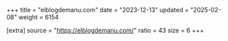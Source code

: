 +++
title = "elblogdemanu.com"
date = "2023-12-13"
updated = "2025-02-08"
weight = 6154

[extra]
source = "https://elblogdemanu.com/"
ratio = 43
size = 6
+++

